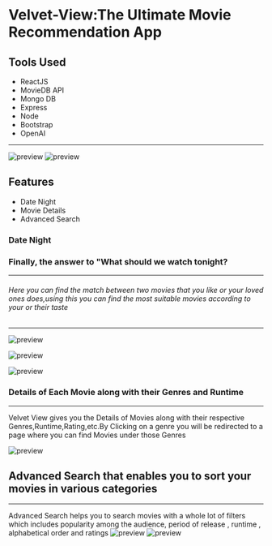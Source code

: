 # Velvet-View:The Ultimate Movie Recommendation App 
## Tools Used
* ReactJS
* MovieDB API
* Mongo DB
* Express
* Node
* Bootstrap
* OpenAI
---
![preview](./Preview/Preview1.png)
![preview](./Preview/Preview2.png)

## Features
* Date Night 
* Movie Details
* Advanced Search
### Date Night
### Finally, the answer to "What should we watch tonight?
---
###### Here you can find the match between two movies that you like or your loved ones does,using this you can find the most suitable movies according to your or their taste
---
![preview](./Preview/DateNight.png)

![preview](./Preview/DateNightResults.png)

![preview](./Preview/Matches.png)
### Details of Each Movie along with their Genres and Runtime
---
Velvet View gives you the Details of Movies along with their respective Genres,Runtime,Rating,etc.By Clicking on a genre you will be redirected to a page where you can find Movies under those Genres 

![preview](./Preview/Detail.png)
## Advanced Search that enables you to sort your movies in various categories
---
Advanced Search helps you to search movies with a whole lot of filters which includes popularity among the audience, period of release , runtime , alphabetical order and ratings
![preview](./Preview/AdvancedSearch.png)
![preview](./Preview/AdvancedSearchResults.png)

